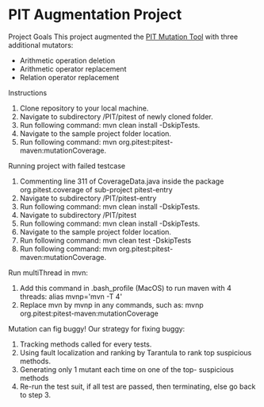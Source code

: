 # PIT Augmentation Project

Project Goals
This project augmented the <a href="https://github.com/hcoles/pitest">PIT Mutation Tool</a> with three additional mutators:
- Arithmetic operation deletion
- Arithmetic operator replacement
- Relation operator replacement

Instructions
1. Clone repository to your local machine.
2. Navigate to subdirectory /PIT/pitest of newly cloned folder.
3. Run following command: mvn clean install -DskipTests.
4. Navigate to the sample project folder location.
5. Run following command: mvn org.pitest:pitest-maven:mutationCoverage.

Running project with failed testcase
1. Commenting line 311 of CoverageData.java inside the package org.pitest.coverage of sub-project pitest-entry
2. Navigate to subdirectory /PIT/pitest-entry
3. Run following command: mvn clean install -DskipTests.
4. Navigate to subdirectory /PIT/pitest 
5. Run following command: mvn clean install -DskipTests.
6. Navigate to the sample project folder location.
7. Run following command: mvn clean test -DskipTests
8. Run following command: mvn org.pitest:pitest-maven:mutationCoverage.

Run multiThread in mvn:
1. Add this command in .bash_profile (MacOS) to run maven with 4 threads:
    alias mvnp='mvn -T 4'
2. Replace mvn by mvnp in any commands, such as:
    mvnp org.pitest:pitest-maven:mutationCoverage

Mutation can fig buggy!
Our strategy for fixing buggy:
1. Tracking methods called for every tests.
2. Using fault localization and ranking by Tarantula to rank top suspicious methods.
3. Generating only 1 mutant each time on one of the top- suspicious methods
4. Re-run the test suit, if all test are passed, then terminating, else go back to step 3.
